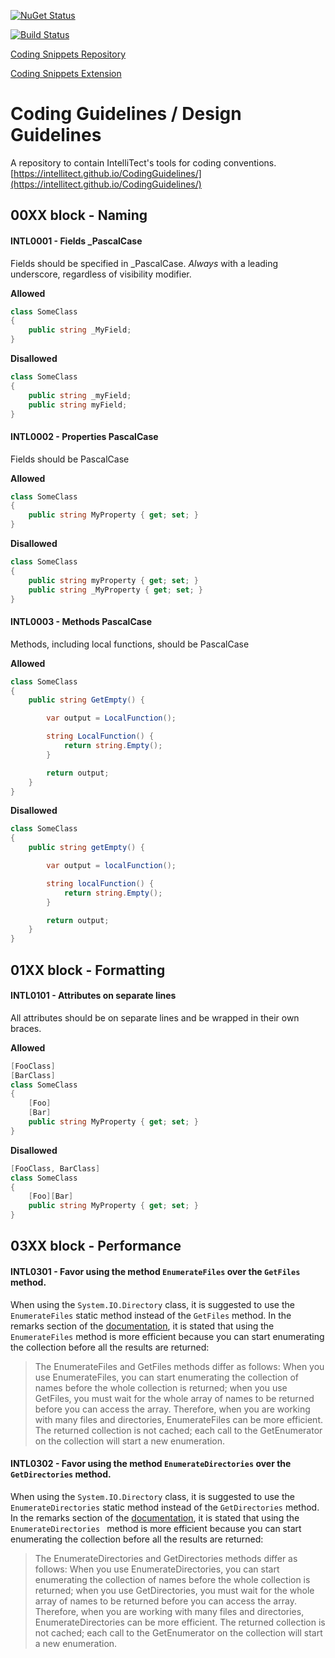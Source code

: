[![NuGet Status](http://img.shields.io/nuget/v/IntelliTect.Analyzers.svg?style=flat&label=IntelliTect.Analyzers)](https://www.nuget.org/packages/IntelliTect.Analyzers/)

[![Build Status](https://intellitect.visualstudio.com/CodingStandards/_apis/build/status/IntelliTect.CodingGuidelines?branchName=master)](https://intellitect.visualstudio.com/CodingStandards/_build/latest?definitionId=95&branchName=master)

[Coding Snippets Repository](https://github.com/IntelliTect/IntelliTect.Snippets)

[Coding Snippets Extension](https://marketplace.visualstudio.com/items?itemName=IntelliTect.intellitectsnippets)

# Coding Guidelines / Design Guidelines
A repository to contain IntelliTect's tools for coding conventions. [https://intellitect.github.io/CodingGuidelines/](https://intellitect.github.io/CodingGuidelines/)

## 00XX block - Naming
#### INTL0001 - Fields _PascalCase

Fields should be specified in _PascalCase. *Always* with a leading underscore, regardless
of visibility modifier.

**Allowed**
```c#
class SomeClass
{
    public string _MyField;
}
```
**Disallowed**
```c#
class SomeClass
{
    public string _myField;
    public string myField;
}
```

#### INTL0002 - Properties PascalCase

Fields should be PascalCase

**Allowed**
```c#
class SomeClass
{
    public string MyProperty { get; set; }
}
```

**Disallowed**
```c#
class SomeClass
{
    public string myProperty { get; set; }
    public string _MyProperty { get; set; }
}
```


#### INTL0003 - Methods PascalCase

Methods, including local functions, should be PascalCase

**Allowed**
```c#
class SomeClass
{
    public string GetEmpty() {

        var output = LocalFunction();

        string LocalFunction() {
            return string.Empty();
        }

        return output;
    }
}
```

**Disallowed**
```c#
class SomeClass
{
    public string getEmpty() {

        var output = localFunction();

        string localFunction() {
            return string.Empty();
        }

        return output;
    }
}
```



## 01XX block - Formatting
#### INTL0101 - Attributes on separate lines

All attributes should be on separate lines and be wrapped in their own braces.

**Allowed**
```c#
[FooClass]
[BarClass]
class SomeClass
{
    [Foo]
    [Bar]
    public string MyProperty { get; set; }
}
```

**Disallowed**
```c#
[FooClass, BarClass]
class SomeClass
{
    [Foo][Bar]
    public string MyProperty { get; set; }
}
```


## 03XX block - Performance
#### INTL0301 - Favor using the method `EnumerateFiles` over the `GetFiles` method.

When using the `System.IO.Directory` class, it is suggested to use the `EnumerateFiles` static method
instead of the `GetFiles` method.  In the remarks section of the [documentation](https://docs.microsoft.com/en-us/dotnet/api/system.io.directory.enumeratefiles), it is stated that using the `EnumerateFiles` method is more efficient because you can start enumerating the collection before all the results are returned:

> The EnumerateFiles and GetFiles methods differ as follows: When you use EnumerateFiles, you can start enumerating the 
> collection of names before the whole collection is returned; when you use GetFiles, you must wait for the whole array of 
> names to be returned before you can access the array. Therefore, when you are working with many files and directories, 
> EnumerateFiles can be more efficient.
> The returned collection is not cached; each call to the GetEnumerator on the collection will start a new enumeration.

#### INTL0302 - Favor using the method `EnumerateDirectories` over the `GetDirectories` method.

When using the `System.IO.Directory` class, it is suggested to use the `EnumerateDirectories` static method
instead of the `GetDirectories` method.  In the remarks section of the [documentation](https://docs.microsoft.com/en-us/dotnet/api/system.io.directory.enumeratedirectories), it is stated that using the `EnumerateDirectories ` method is more efficient because you can start enumerating the collection before all the results are returned:

> The EnumerateDirectories and GetDirectories methods differ as follows: When you use EnumerateDirectories, you can start 
> enumerating the collection of names before the whole collection is returned; when you use GetDirectories, you must wait 
> for the whole array of names to be returned before you can access the array. Therefore, when you are working with many 
> files and directories, EnumerateDirectories can be more efficient.
> The returned collection is not cached; each call to the GetEnumerator on the collection will start a new enumeration.
